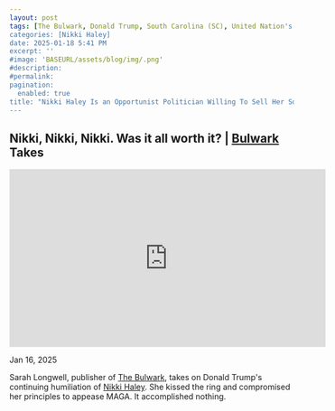 ```yaml
---
layout: post
tags: [The Bulwark, Donald Trump, South Carolina (SC), United Nation's (UN) Ambassador, politics]
categories: [Nikki Haley]
date: 2025-01-18 5:41 PM
excerpt: ''
#image: 'BASEURL/assets/blog/img/.png'
#description:
#permalink:
pagination: 
  enabled: true
title: "Nikki Haley Is an Opportunist Politician Willing To Sell Her Soul"
---
```



## Nikki, Nikki, Nikki. Was it all worth it? | [Bulwark](https://www.thebulwark.com/) Takes

<iframe width="560" height="315" src="https://www.youtube.com/embed/sdliLGMFOFk?si=HicpFuWmgcusRtMc" title="YouTube video player" frameborder="0" allow="accelerometer; autoplay; clipboard-write; encrypted-media; gyroscope; picture-in-picture; web-share" referrerpolicy="strict-origin-when-cross-origin" allowfullscreen></iframe>

Jan 16, 2025

Sarah Longwell, publisher of [The Bulwark](https://www.thebulwark.com/), takes on Donald Trump's continuing humiliation of [Nikki Haley](https://www.nikkihaley.com/). She kissed the ring and compromised her principles to appease MAGA. It accomplished nothing.

